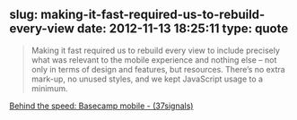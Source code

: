 slug: making-it-fast-required-us-to-rebuild-every-view
date: 2012-11-13 18:25:11
type: quote
---

> Making it fast required us to rebuild every view to include precisely what was relevant to the mobile experience and nothing else – not only in terms of design and features, but resources. There’s no extra mark-up, no unused styles, and we kept JavaScript usage to a minimum.

[Behind the speed: Basecamp mobile - (37signals)](http://37signals.com/svn/posts/3269-behind-the-speed-basecamp-mobile)
